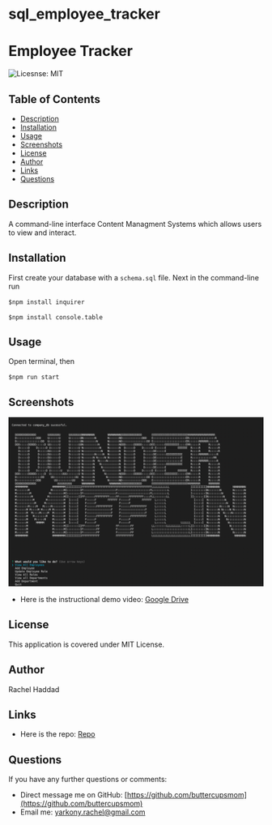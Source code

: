 # sql_employee_tracker

# Employee Tracker

![Licesnse: MIT](https://img.shields.io/badge/badge-MIT-blue)

## Table of Contents

- [Description](./README.md#description)
- [Installation](./README.md#installation)
- [Usage](./README.md#usage)
- [Screenshots](./README.md#screenshots)
- [License](./README.md#license)
- [Author](./README.md#author)
- [Links](./README.md#links)
- [Questions](./README.md#questions)

## Description

A command-line interface Content Managment Systems which allows users to view and interact.

## Installation

First create your database with a `schema.sql` file.
Next in the command-line run

```
$npm install inquirer
```

```
$npm install console.table
```

## Usage

Open terminal, then

```
$npm run start
```

## Screenshots

![GeneratedHtml](./assets/Screen%20Shot%202022-03-13%20at%2010.24.07%20PM.png)

- Here is the instructional demo video: [Google Drive](https://drive.google.com/file/d/1XMyqT7z8bXG34sjPWpZaxobBQHjwkLr7/view?usp=sharing)

## License

This application is covered under MIT License.

## Author

Rachel Haddad

## Links

- Here is the repo: [Repo](https://github.com/buttercupsmom/sql_employee_tracker)

## Questions

If you have any further questions or comments:

- Direct message me on GitHub: [https://github.com/buttercupsmom](https://github.com/buttercupsmom)
- Email me: [yarkony.rachel@gmail.com](mailto:yarkony.rachel@gmail.com)
